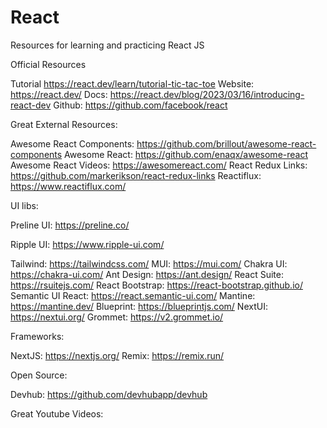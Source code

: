 # React

Resources for learning and practicing React JS

Official Resources

Tutorial https://react.dev/learn/tutorial-tic-tac-toe
Website: https://react.dev/
Docs: https://react.dev/blog/2023/03/16/introducing-react-dev
Github: https://github.com/facebook/react

Great External Resources:

Awesome React Components: https://github.com/brillout/awesome-react-components
Awesome React: https://github.com/enaqx/awesome-react
Awesome React Videos: https://awesomereact.com/
React Redux Links: https://github.com/markerikson/react-redux-links
Reactiflux: https://www.reactiflux.com/

UI libs:

Preline UI: https://preline.co/

Ripple UI: https://www.ripple-ui.com/

Tailwind: https://tailwindcss.com/
MUI: https://mui.com/
Chakra UI: https://chakra-ui.com/
Ant Design: https://ant.design/
React Suite: https://rsuitejs.com/
React Bootstrap: https://react-bootstrap.github.io/
Semantic UI React: https://react.semantic-ui.com/
Mantine: https://mantine.dev/
Blueprint: https://blueprintjs.com/
NextUI: https://nextui.org/
Grommet: https://v2.grommet.io/


Frameworks:

NextJS: https://nextjs.org/
Remix: https://remix.run/

Open Source:

Devhub: https://github.com/devhubapp/devhub

Great Youtube Videos:
